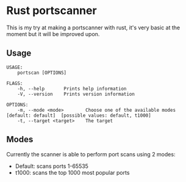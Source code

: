# Rust portscanner

This is my try at making a portscanner with rust, it's very basic at the moment but it will be improved upon.

## Usage
```
USAGE:
    portscan [OPTIONS]

FLAGS:
    -h, --help       Prints help information
    -V, --version    Prints version information

OPTIONS:
    -m, --mode <mode>        Choose one of the available modes [default: default]  [possible values: default, t1000]
    -t, --target <target>    The target
```

## Modes
Currently the scanner is able to perform port scans using 2 modes:
* Default: scans ports 1-65535
* t1000: scans the top 1000 most popular ports


